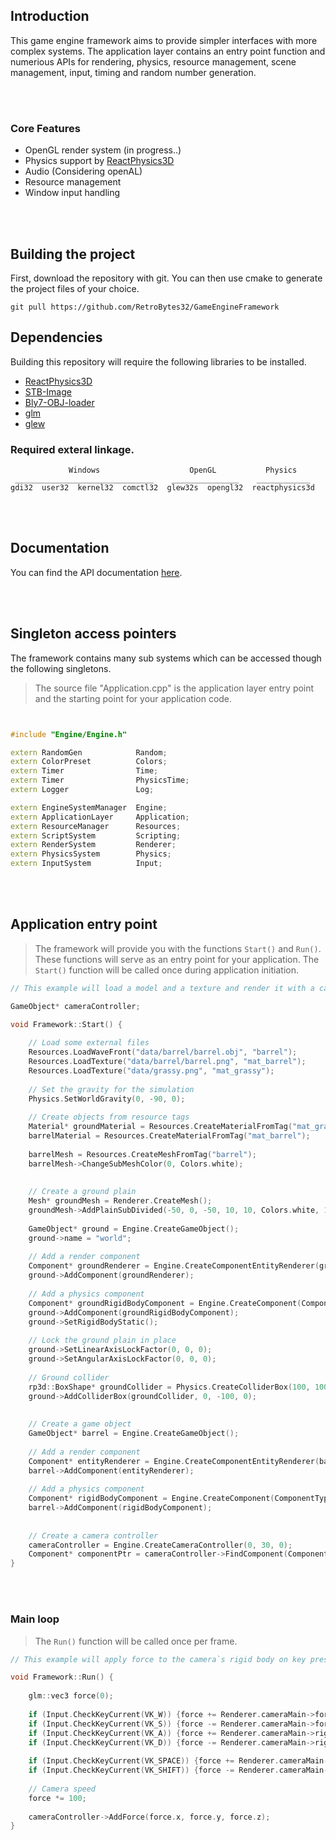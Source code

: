 ## Introduction

This game engine framework aims to provide simpler interfaces with more complex systems. The application layer contains an entry point function and numerious APIs for rendering, physics, resource management, scene management, input, timing and random number generation.


<br><br/>
### Core Features
- OpenGL render system  (in progress..)
- Physics support by <a href="https://github.com/DanielChappuis/reactphysics3d">ReactPhysics3D</a>⁭
- ⁯⁮⁭Audio (Considering openAL)
- Resource management
- Window input handling


<br><br/>
##  Building the project
First, download the repository with git. You can then use cmake to generate the project files of your choice.

```
git pull https://github.com/RetroBytes32/GameEngineFramework
```


## Dependencies
Building this repository will require the following libraries to be installed.

* <a href="https://github.com/DanielChappuis/reactphysics3d">ReactPhysics3D</a>⁭
* <a href="https://github.com/nothings/stb">STB-Image</a>⁭
* <a href="https://github.com/Bly7/OBJ-Loader">Bly7-OBJ-loader</a>⁭
* <a href="https://github.com/Groovounet/glm">glm</a>⁭
* <a href="https://github.com/nigels-com/glew">glew</a>⁭

### Required exteral linkage.
```
             Windows                    OpenGL           Physics
 _______________________________    _______________    ____________
gdi32  user32  kernel32  comctl32  glew32s  opengl32  reactphysics3d
```


<br><br/>
## Documentation
You can find the API documentation <a href="https://github.com/RetroBytes32/GameEngine-Framework/wiki">here</a>⁭.


<br><br/>
## Singleton access pointers
The framework contains many sub systems which can be accessed though the following singletons.


> The source file "Application.cpp" is the application layer entry point and the starting point for your application code.

```c++


#include "Engine/Engine.h"

extern RandomGen            Random;
extern ColorPreset          Colors;
extern Timer                Time;
extern Timer                PhysicsTime;
extern Logger               Log;

extern EngineSystemManager  Engine;
extern ApplicationLayer     Application;
extern ResourceManager      Resources;
extern ScriptSystem         Scripting;
extern RenderSystem         Renderer;
extern PhysicsSystem        Physics;
extern InputSystem          Input;
```


<br><br/>
## Application entry point
> The framework will provide you with the functions `Start()` and `Run()`. These functions will serve as an entry point for your application.
> The `Start()` function will be called once during application initiation.

```c++
// This example will load a model and a texture and render it with a camera controller.

GameObject* cameraController;

void Framework::Start() {
    
    // Load some external files
    Resources.LoadWaveFront("data/barrel/barrel.obj", "barrel");
    Resources.LoadTexture("data/barrel/barrel.png", "mat_barrel");
    Resources.LoadTexture("data/grassy.png", "mat_grassy");
    
    // Set the gravity for the simulation
    Physics.SetWorldGravity(0, -90, 0);
    
    // Create objects from resource tags
    Material* groundMaterial = Resources.CreateMaterialFromTag("mat_grassy");
    barrelMaterial = Resources.CreateMaterialFromTag("mat_barrel");
    
    barrelMesh = Resources.CreateMeshFromTag("barrel");
    barrelMesh->ChangeSubMeshColor(0, Colors.white);
    
    
    // Create a ground plain
    Mesh* groundMesh = Renderer.CreateMesh();
    groundMesh->AddPlainSubDivided(-50, 0, -50, 10, 10, Colors.white, 10, 10);
    
    GameObject* ground = Engine.CreateGameObject();
    ground->name = "world";
    
    // Add a render component
    Component* groundRenderer = Engine.CreateComponentEntityRenderer(groundMesh, groundMaterial);
    ground->AddComponent(groundRenderer);
    
    // Add a physics component
    Component* groundRigidBodyComponent = Engine.CreateComponent(ComponentType::RigidBody);
    ground->AddComponent(groundRigidBodyComponent);
    ground->SetRigidBodyStatic();
    
    // Lock the ground plain in place
    ground->SetLinearAxisLockFactor(0, 0, 0);
    ground->SetAngularAxisLockFactor(0, 0, 0);
    
    // Ground collider
    rp3d::BoxShape* groundCollider = Physics.CreateColliderBox(100, 100, 100);
    ground->AddColliderBox(groundCollider, 0, -100, 0);
    
    
    // Create a game object
    GameObject* barrel = Engine.CreateGameObject();
    
    // Add a render component
    Component* entityRenderer = Engine.CreateComponentEntityRenderer(barrelMesh, barrelMaterial);
    barrel->AddComponent(entityRenderer);
    
    // Add a physics component
    Component* rigidBodyComponent = Engine.CreateComponent(ComponentType::RigidBody);
    barrel->AddComponent(rigidBodyComponent);
    
    
    // Create a camera controller
    cameraController = Engine.CreateCameraController(0, 30, 0);
    Component* componentPtr = cameraController->FindComponent(ComponentType::Script);
}
```

<br><br/>
### Main loop
> The `Run()` function will be called once per frame.

```c++
// This example will apply force to the camera`s rigid body on key presses.

void Framework::Run() {
    
    glm::vec3 force(0);
    
    if (Input.CheckKeyCurrent(VK_W)) {force += Renderer.cameraMain->forward;}
    if (Input.CheckKeyCurrent(VK_S)) {force -= Renderer.cameraMain->forward;}
    if (Input.CheckKeyCurrent(VK_A)) {force += Renderer.cameraMain->right;}
    if (Input.CheckKeyCurrent(VK_D)) {force -= Renderer.cameraMain->right;}
    
    if (Input.CheckKeyCurrent(VK_SPACE)) {force += Renderer.cameraMain->up;}
    if (Input.CheckKeyCurrent(VK_SHIFT)) {force -= Renderer.cameraMain->up;}
    
    // Camera speed
    force *= 100;
    
    cameraController->AddForce(force.x, force.y, force.z);
}
```
